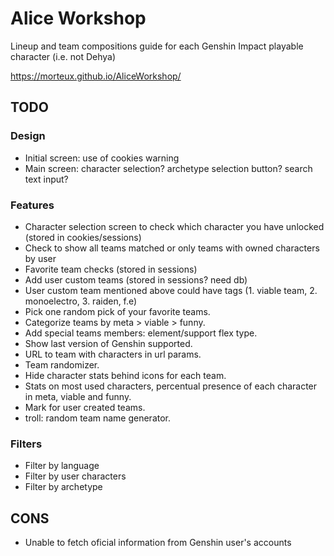 # Alice Workshop
Lineup and team compositions guide for each Genshin Impact playable character (i.e. not Dehya)

https://morteux.github.io/AliceWorkshop/

## TODO
### Design
- Initial screen: use of cookies warning
- Main screen: character selection? archetype selection button? search text input?

### Features
- Character selection screen to check which character you have unlocked (stored in cookies/sessions)
- Check to show all teams matched or only teams with owned characters by user
- Favorite team checks (stored in sessions)
- Add user custom teams (stored in sessions? need db)
- User custom team mentioned above could have tags (1. viable team, 2. monoelectro, 3. raiden, f.e)
- Pick one random pick of your favorite teams.
- Categorize teams by meta > viable > funny.
- Add special teams members: element/support flex type.
- Show last version of Genshin supported.
- URL to team with characters in url params.
- Team randomizer.
- Hide character stats behind icons for each team.
- Stats on most used characters, percentual presence of each character in meta, viable and funny.
- Mark for user created teams.
- troll: random team name generator.

### Filters
- Filter by language
- Filter by user characters
- Filter by archetype

## CONS
- Unable to fetch oficial information from Genshin user's accounts
